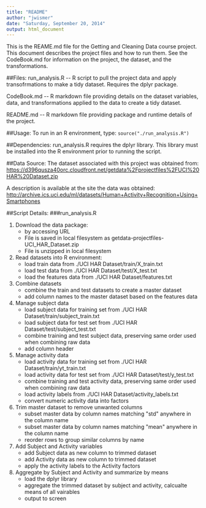 ```yaml
---
title: "README"
author: "jwismer"
date: "Saturday, September 20, 2014"
output: html_document
---
```


This is the REAME.md file for the Getting and Cleaning Data course project. This document describes the project files and how to run them.  See the CodeBook.md for information on the project, the dataset, and the transformations.

##Files:
run_analysis.R -- R script to pull the project data and apply transofrmations to make a tidy dataset.  Requires the dplyr package.

CodeBook.md -- R markdown file providing details on the dataset variables, data, and transformations applied to the data to create a tidy dataset.

README.md -- R markdown file providing package and runtime details of the project.

##Usage:
To run in an R environment, type:
```source("./run_analysis.R")```

##Dependencies:
run_analysis.R requires the dplyr library.  This library must be installed into the R environment prior to running the script.

##Data Source:
The dataset associated with this project was obtained from:
https://d396qusza40orc.cloudfront.net/getdata%2Fprojectfiles%2FUCI%20HAR%20Dataset.zip

A description is available at the site the data was obtained:
http://archive.ics.uci.edu/ml/datasets/Human+Activity+Recognition+Using+Smartphones

##Script Details:
###run_analysis.R
1. Download the data package: 
    + by accessing URL  
    + File is saved in local filesystem as getdata-projectfiles-UCI_HAR_Dataset.zip
    + File is unzipped in local filesystem
2. Read datasets into R environment:
    + load train data from ./UCI HAR Dataset/train/X_train.txt
    + load test data from ./UCI HAR Dataset/test/X_test.txt
    + load the features data from ./UCI HAR Dataset/features.txt
3. Combine datasets
    + combine the train and test datasets to create a master dataset
    + add column names to the master dataset based on the features data
4. Manage subject data
    + load subject data for training set from ./UCI HAR Dataset/train/subject_train.txt
    + load subject data for test set from ./UCI HAR Dataset/test/subject_test.txt
    + combine training and test subject data, preserving same order used when combining raw data
    + add column header
5. Manage activity data
    + load activity data for training set from ./UCI HAR Dataset/train/yt_train.txt
    + load activity data for test set from ./UCI HAR Dataset/test/y_test.txt
    + combine training and test activity data, preserving same order used when combining raw data
    + load activity labels from ./UCI HAR Dataset/activity_labels.txt
    + convert numeric activity data into factors
6. Trim master dataset to remove unwanted columns
    + subset master data by column names matching "std" anywhere in the column name
    + subset master data by column names matching "mean" anywhere in the column name
    + reorder rows to group similar columns by name
7. Add Subject and Activity variables
    + add Subject data as new column to trimmed dataset
    + add Activity data as new column to trimmed dataset
    + apply the activity labels to the Activity factors
8. Aggregate by Subject and Activity and summarize by means
    + load the dplyr library
    + aggregate the trimmed dataset by subject and activity, calcualte means of all vairables
    + output to screen
    